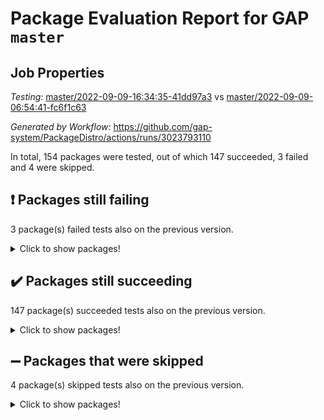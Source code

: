 # Package Evaluation Report for GAP `master`

## Job Properties

*Testing:* [master/2022-09-09-16:34:35-41dd97a3](https://github.com/gap-system/PackageDistro/blob/data/reports/master/2022-09-09-16:34:35-41dd97a3) vs [master/2022-09-09-06:54:41-fc6f1c63](https://github.com/gap-system/PackageDistro/blob/data/reports/master/2022-09-09-06:54:41-fc6f1c63)

*Generated by Workflow:* https://github.com/gap-system/PackageDistro/actions/runs/3023793110

In total, 154 packages were tested, out of which 147 succeeded, 3 failed and 4 were skipped.

## :exclamation: Packages still failing

3 package(s) failed tests also on the previous version.
<details><summary>Click to show packages!</summary>

- hap 1.47 [(failure)](https://github.com/gap-system/PackageDistro/runs/8274378192?check_suite_focus=true)
- packagemanager 1.3 [(failure)](https://github.com/gap-system/PackageDistro/runs/8274383786?check_suite_focus=true)
- recog 1.3.2 [(failure)](https://github.com/gap-system/PackageDistro/runs/8274385501?check_suite_focus=true)
</details>

## :heavy_check_mark: Packages still succeeding

147 package(s) succeeded tests also on the previous version.
<details><summary>Click to show packages!</summary>

- 4ti2interface 2022.08-03 [(success)](https://github.com/gap-system/PackageDistro/runs/8274370976?check_suite_focus=true)
- ace 5.5 [(success)](https://github.com/gap-system/PackageDistro/runs/8274371076?check_suite_focus=true)
- aclib 1.3.2 [(success)](https://github.com/gap-system/PackageDistro/runs/8274371189?check_suite_focus=true)
- agt 0.2 [(success)](https://github.com/gap-system/PackageDistro/runs/8274371300?check_suite_focus=true)
- alnuth 3.2.1 [(success)](https://github.com/gap-system/PackageDistro/runs/8274371397?check_suite_focus=true)
- anupq 3.2.6 [(success)](https://github.com/gap-system/PackageDistro/runs/8274371506?check_suite_focus=true)
- atlasrep 2.1.5 [(success)](https://github.com/gap-system/PackageDistro/runs/8274371589?check_suite_focus=true)
- autodoc 2022.07.10 [(success)](https://github.com/gap-system/PackageDistro/runs/8274371673?check_suite_focus=true)
- automata 1.15 [(success)](https://github.com/gap-system/PackageDistro/runs/8274371753?check_suite_focus=true)
- automgrp 1.3.2 [(success)](https://github.com/gap-system/PackageDistro/runs/8274371879?check_suite_focus=true)
- autpgrp 1.11 [(success)](https://github.com/gap-system/PackageDistro/runs/8274371973?check_suite_focus=true)
- cap 2022.09-10 [(success)](https://github.com/gap-system/PackageDistro/runs/8274372063?check_suite_focus=true)
- caratinterface 2.3.4 [(success)](https://github.com/gap-system/PackageDistro/runs/8274372168?check_suite_focus=true)
- cddinterface 2022.08.11 [(success)](https://github.com/gap-system/PackageDistro/runs/8274372291?check_suite_focus=true)
- circle 1.6.5 [(success)](https://github.com/gap-system/PackageDistro/runs/8274372417?check_suite_focus=true)
- classicpres 1.22 [(success)](https://github.com/gap-system/PackageDistro/runs/8274372510?check_suite_focus=true)
- cohomolo 1.6.10 [(success)](https://github.com/gap-system/PackageDistro/runs/8274372609?check_suite_focus=true)
- congruence 1.2.4 [(success)](https://github.com/gap-system/PackageDistro/runs/8274372803?check_suite_focus=true)
- corelg 1.56 [(success)](https://github.com/gap-system/PackageDistro/runs/8274373024?check_suite_focus=true)
- crime 1.6 [(success)](https://github.com/gap-system/PackageDistro/runs/8274373144?check_suite_focus=true)
- crisp 1.4.5 [(success)](https://github.com/gap-system/PackageDistro/runs/8274373276?check_suite_focus=true)
- crypting 0.10.2 [(success)](https://github.com/gap-system/PackageDistro/runs/8274373368?check_suite_focus=true)
- cryst 4.1.25 [(success)](https://github.com/gap-system/PackageDistro/runs/8274373461?check_suite_focus=true)
- crystcat 1.1.10 [(success)](https://github.com/gap-system/PackageDistro/runs/8274373559?check_suite_focus=true)
- ctbllib 1.3.4 [(success)](https://github.com/gap-system/PackageDistro/runs/8274373665?check_suite_focus=true)
- cubefree 1.19 [(success)](https://github.com/gap-system/PackageDistro/runs/8274373762?check_suite_focus=true)
- curlinterface 2.2.3 [(success)](https://github.com/gap-system/PackageDistro/runs/8274373922?check_suite_focus=true)
- cvec 2.7.6 [(success)](https://github.com/gap-system/PackageDistro/runs/8274374049?check_suite_focus=true)
- datastructures 0.2.7 [(success)](https://github.com/gap-system/PackageDistro/runs/8274374146?check_suite_focus=true)
- deepthought 1.0.5 [(success)](https://github.com/gap-system/PackageDistro/runs/8274374272?check_suite_focus=true)
- design 1.7 [(success)](https://github.com/gap-system/PackageDistro/runs/8274374381?check_suite_focus=true)
- difsets 2.3.1 [(success)](https://github.com/gap-system/PackageDistro/runs/8274374484?check_suite_focus=true)
- digraphs 1.6.0 [(success)](https://github.com/gap-system/PackageDistro/runs/8274374607?check_suite_focus=true)
- edim 1.3.5 [(success)](https://github.com/gap-system/PackageDistro/runs/8274374708?check_suite_focus=true)
- example 4.3.2 [(success)](https://github.com/gap-system/PackageDistro/runs/8274374846?check_suite_focus=true)
- examplesforhomalg 2022.08-04 [(success)](https://github.com/gap-system/PackageDistro/runs/8274374952?check_suite_focus=true)
- factint 1.6.3 [(success)](https://github.com/gap-system/PackageDistro/runs/8274375075?check_suite_focus=true)
- ferret 1.0.8 [(success)](https://github.com/gap-system/PackageDistro/runs/8274375166?check_suite_focus=true)
- fga 1.4.0 [(success)](https://github.com/gap-system/PackageDistro/runs/8274375309?check_suite_focus=true)
- fining 1.5 [(success)](https://github.com/gap-system/PackageDistro/runs/8274375505?check_suite_focus=true)
- float 1.0.3 [(success)](https://github.com/gap-system/PackageDistro/runs/8274375708?check_suite_focus=true)
- format 1.4.3 [(success)](https://github.com/gap-system/PackageDistro/runs/8274376008?check_suite_focus=true)
- forms 1.2.8 [(success)](https://github.com/gap-system/PackageDistro/runs/8274376116?check_suite_focus=true)
- fplsa 1.2.5 [(success)](https://github.com/gap-system/PackageDistro/runs/8274376220?check_suite_focus=true)
- fr 2.4.10 [(success)](https://github.com/gap-system/PackageDistro/runs/8274376343?check_suite_focus=true)
- francy 1.2.5 [(success)](https://github.com/gap-system/PackageDistro/runs/8274376442?check_suite_focus=true)
- fwtree 1.3 [(success)](https://github.com/gap-system/PackageDistro/runs/8274376545?check_suite_focus=true)
- gapdoc 1.6.6 [(success)](https://github.com/gap-system/PackageDistro/runs/8274376634?check_suite_focus=true)
- gauss 2022.09-01 [(success)](https://github.com/gap-system/PackageDistro/runs/8274376728?check_suite_focus=true)
- gaussforhomalg 2022.08-03 [(success)](https://github.com/gap-system/PackageDistro/runs/8274376856?check_suite_focus=true)
- gbnp 1.0.5 [(success)](https://github.com/gap-system/PackageDistro/runs/8274376968?check_suite_focus=true)
- generalizedmorphismsforcap 2022.08-01 [(success)](https://github.com/gap-system/PackageDistro/runs/8274377067?check_suite_focus=true)
- genss 1.6.7 [(success)](https://github.com/gap-system/PackageDistro/runs/8274377165?check_suite_focus=true)
- gradedmodules 2022.09-01 [(success)](https://github.com/gap-system/PackageDistro/runs/8274377305?check_suite_focus=true)
- gradedringforhomalg 2022.08-02 [(success)](https://github.com/gap-system/PackageDistro/runs/8274377427?check_suite_focus=true)
- grape 4.8.5 [(success)](https://github.com/gap-system/PackageDistro/runs/8274377541?check_suite_focus=true)
- groupoids 1.71 [(success)](https://github.com/gap-system/PackageDistro/runs/8274377693?check_suite_focus=true)
- grpconst 2.6.2 [(success)](https://github.com/gap-system/PackageDistro/runs/8274377789?check_suite_focus=true)
- guarana 0.96.3 [(success)](https://github.com/gap-system/PackageDistro/runs/8274377918?check_suite_focus=true)
- guava 3.17 [(success)](https://github.com/gap-system/PackageDistro/runs/8274378092?check_suite_focus=true)
- hapcryst 0.1.15 [(success)](https://github.com/gap-system/PackageDistro/runs/8274378339?check_suite_focus=true)
- hecke 1.5.3 [(success)](https://github.com/gap-system/PackageDistro/runs/8274378426?check_suite_focus=true)
- help 3.5 [(success)](https://github.com/gap-system/PackageDistro/runs/8274378527?check_suite_focus=true)
- homalg 2022.08-04 [(success)](https://github.com/gap-system/PackageDistro/runs/8274378655?check_suite_focus=true)
- homalgtocas 2022.09-01 [(success)](https://github.com/gap-system/PackageDistro/runs/8274378862?check_suite_focus=true)
- idrel 2.44 [(success)](https://github.com/gap-system/PackageDistro/runs/8274379013?check_suite_focus=true)
- images 1.3.1 [(success)](https://github.com/gap-system/PackageDistro/runs/8274379153?check_suite_focus=true)
- intpic 0.3.0 [(success)](https://github.com/gap-system/PackageDistro/runs/8274379277?check_suite_focus=true)
- io 4.7.2 [(success)](https://github.com/gap-system/PackageDistro/runs/8274379394?check_suite_focus=true)
- io_forhomalg 2022.09-01 [(success)](https://github.com/gap-system/PackageDistro/runs/8274379531?check_suite_focus=true)
- irredsol 1.4.3 [(success)](https://github.com/gap-system/PackageDistro/runs/8274379653?check_suite_focus=true)
- json 2.1.0 [(success)](https://github.com/gap-system/PackageDistro/runs/8274379779?check_suite_focus=true)
- jupyterkernel 1.4.1 [(success)](https://github.com/gap-system/PackageDistro/runs/8274379920?check_suite_focus=true)
- jupyterviz 1.5.6 [(success)](https://github.com/gap-system/PackageDistro/runs/8274380058?check_suite_focus=true)
- kan 1.34 [(success)](https://github.com/gap-system/PackageDistro/runs/8274380159?check_suite_focus=true)
- kbmag 1.5.9 [(success)](https://github.com/gap-system/PackageDistro/runs/8274380287?check_suite_focus=true)
- laguna 3.9.5 [(success)](https://github.com/gap-system/PackageDistro/runs/8274380467?check_suite_focus=true)
- liealgdb 2.2.1 [(success)](https://github.com/gap-system/PackageDistro/runs/8274380571?check_suite_focus=true)
- liepring 2.7 [(success)](https://github.com/gap-system/PackageDistro/runs/8274380680?check_suite_focus=true)
- liering 2.4.2 [(success)](https://github.com/gap-system/PackageDistro/runs/8274380783?check_suite_focus=true)
- linearalgebraforcap 2022.09-05 [(success)](https://github.com/gap-system/PackageDistro/runs/8274380997?check_suite_focus=true)
- localizeringforhomalg 2022.09-01 [(success)](https://github.com/gap-system/PackageDistro/runs/8274381125?check_suite_focus=true)
- loops 3.4.2 [(success)](https://github.com/gap-system/PackageDistro/runs/8274381230?check_suite_focus=true)
- lpres 1.0.3 [(success)](https://github.com/gap-system/PackageDistro/runs/8274381339?check_suite_focus=true)
- majoranaalgebras 1.4 [(success)](https://github.com/gap-system/PackageDistro/runs/8274381501?check_suite_focus=true)
- mapclass 1.4.5 [(success)](https://github.com/gap-system/PackageDistro/runs/8274381653?check_suite_focus=true)
- matgrp 0.70 [(success)](https://github.com/gap-system/PackageDistro/runs/8274381870?check_suite_focus=true)
- matricesforhomalg 2022.09-01 [(success)](https://github.com/gap-system/PackageDistro/runs/8274381977?check_suite_focus=true)
- modisom 2.5.3 [(success)](https://github.com/gap-system/PackageDistro/runs/8274382097?check_suite_focus=true)
- modulepresentationsforcap 2022.08-03 [(success)](https://github.com/gap-system/PackageDistro/runs/8274382253?check_suite_focus=true)
- modules 2022.09-01 [(success)](https://github.com/gap-system/PackageDistro/runs/8274382474?check_suite_focus=true)
- monoidalcategories 2022.09-02 [(success)](https://github.com/gap-system/PackageDistro/runs/8274382615?check_suite_focus=true)
- nconvex 2022.08-01 [(success)](https://github.com/gap-system/PackageDistro/runs/8274382793?check_suite_focus=true)
- nilmat 1.4.2 [(success)](https://github.com/gap-system/PackageDistro/runs/8274382916?check_suite_focus=true)
- nock 1.5 [(success)](https://github.com/gap-system/PackageDistro/runs/8274383107?check_suite_focus=true)
- normalizinterface 1.3.4 [(success)](https://github.com/gap-system/PackageDistro/runs/8274383214?check_suite_focus=true)
- nq 2.5.8 [(success)](https://github.com/gap-system/PackageDistro/runs/8274383333?check_suite_focus=true)
- numericalsgps 1.3.1 [(success)](https://github.com/gap-system/PackageDistro/runs/8274383458?check_suite_focus=true)
- openmath 11.5.1 [(success)](https://github.com/gap-system/PackageDistro/runs/8274383563?check_suite_focus=true)
- orb 4.8.5 [(success)](https://github.com/gap-system/PackageDistro/runs/8274383697?check_suite_focus=true)
- patternclass 2.4.2 [(success)](https://github.com/gap-system/PackageDistro/runs/8274383909?check_suite_focus=true)
- permut 2.0.4 [(success)](https://github.com/gap-system/PackageDistro/runs/8274384025?check_suite_focus=true)
- polenta 1.3.10 [(success)](https://github.com/gap-system/PackageDistro/runs/8274384168?check_suite_focus=true)
- polymaking 0.8.6 [(success)](https://github.com/gap-system/PackageDistro/runs/8274384310?check_suite_focus=true)
- primgrp 3.4.2 [(success)](https://github.com/gap-system/PackageDistro/runs/8274384477?check_suite_focus=true)
- profiling 2.5.0 [(success)](https://github.com/gap-system/PackageDistro/runs/8274384658?check_suite_focus=true)
- qpa 1.34 [(success)](https://github.com/gap-system/PackageDistro/runs/8274384787?check_suite_focus=true)
- quagroup 1.8.3 [(success)](https://github.com/gap-system/PackageDistro/runs/8274384945?check_suite_focus=true)
- radiroot 2.9 [(success)](https://github.com/gap-system/PackageDistro/runs/8274385099?check_suite_focus=true)
- rcwa 4.7.0 [(success)](https://github.com/gap-system/PackageDistro/runs/8274385246?check_suite_focus=true)
- rds 1.8 [(success)](https://github.com/gap-system/PackageDistro/runs/8274385383?check_suite_focus=true)
- repndecomp 1.2.1 [(success)](https://github.com/gap-system/PackageDistro/runs/8274385604?check_suite_focus=true)
- repsn 3.1.0 [(success)](https://github.com/gap-system/PackageDistro/runs/8274385700?check_suite_focus=true)
- resclasses 4.7.3 [(success)](https://github.com/gap-system/PackageDistro/runs/8274385827?check_suite_focus=true)
- ringsforhomalg 2022.08-04 [(success)](https://github.com/gap-system/PackageDistro/runs/8274385927?check_suite_focus=true)
- sco 2022.09-01 [(success)](https://github.com/gap-system/PackageDistro/runs/8274386044?check_suite_focus=true)
- scscp 2.3.1 [(success)](https://github.com/gap-system/PackageDistro/runs/8274386168?check_suite_focus=true)
- semigroups 5.0.2 [(success)](https://github.com/gap-system/PackageDistro/runs/8274386268?check_suite_focus=true)
- sglppow 2.2 [(success)](https://github.com/gap-system/PackageDistro/runs/8274386379?check_suite_focus=true)
- sgpviz 0.999.5 [(success)](https://github.com/gap-system/PackageDistro/runs/8274386515?check_suite_focus=true)
- simpcomp 2.1.14 [(success)](https://github.com/gap-system/PackageDistro/runs/8274386638?check_suite_focus=true)
- singular 2020.12.18 [(success)](https://github.com/gap-system/PackageDistro/runs/8274386797?check_suite_focus=true)
- sla 1.5.3 [(success)](https://github.com/gap-system/PackageDistro/runs/8274386923?check_suite_focus=true)
- smallgrp 1.5 [(success)](https://github.com/gap-system/PackageDistro/runs/8274387037?check_suite_focus=true)
- smallsemi 0.6.13 [(success)](https://github.com/gap-system/PackageDistro/runs/8274387179?check_suite_focus=true)
- sonata 2.9.4 [(success)](https://github.com/gap-system/PackageDistro/runs/8274387287?check_suite_focus=true)
- sophus 1.27 [(success)](https://github.com/gap-system/PackageDistro/runs/8274387515?check_suite_focus=true)
- spinsym 1.5.2 [(success)](https://github.com/gap-system/PackageDistro/runs/8274387841?check_suite_focus=true)
- standardff 0.9.4 [(success)](https://github.com/gap-system/PackageDistro/runs/8274387974?check_suite_focus=true)
- symbcompcc 1.3.2 [(success)](https://github.com/gap-system/PackageDistro/runs/8274388118?check_suite_focus=true)
- thelma 1.3 [(success)](https://github.com/gap-system/PackageDistro/runs/8274388253?check_suite_focus=true)
- tomlib 1.2.9 [(success)](https://github.com/gap-system/PackageDistro/runs/8274388400?check_suite_focus=true)
- toolsforhomalg 2022.09-04 [(success)](https://github.com/gap-system/PackageDistro/runs/8274388506?check_suite_focus=true)
- toric 1.9.5 [(success)](https://github.com/gap-system/PackageDistro/runs/8274388694?check_suite_focus=true)
- toricvarieties 2022.07.13 [(success)](https://github.com/gap-system/PackageDistro/runs/8274388846?check_suite_focus=true)
- transgrp 3.6.3 [(success)](https://github.com/gap-system/PackageDistro/runs/8274389082?check_suite_focus=true)
- ugaly 4.0.3 [(success)](https://github.com/gap-system/PackageDistro/runs/8274389211?check_suite_focus=true)
- unipot 1.5 [(success)](https://github.com/gap-system/PackageDistro/runs/8274389405?check_suite_focus=true)
- unitlib 4.1.0 [(success)](https://github.com/gap-system/PackageDistro/runs/8274389517?check_suite_focus=true)
- utils 0.76 [(success)](https://github.com/gap-system/PackageDistro/runs/8274389640?check_suite_focus=true)
- uuid 0.7 [(success)](https://github.com/gap-system/PackageDistro/runs/8274389734?check_suite_focus=true)
- walrus 0.9991 [(success)](https://github.com/gap-system/PackageDistro/runs/8274389895?check_suite_focus=true)
- wedderga 4.10.2 [(success)](https://github.com/gap-system/PackageDistro/runs/8274390017?check_suite_focus=true)
- xmod 2.88 [(success)](https://github.com/gap-system/PackageDistro/runs/8274390122?check_suite_focus=true)
- xmodalg 1.22 [(success)](https://github.com/gap-system/PackageDistro/runs/8274390224?check_suite_focus=true)
- yangbaxter 0.10.1 [(success)](https://github.com/gap-system/PackageDistro/runs/8274390331?check_suite_focus=true)
- zeromqinterface 0.14 [(success)](https://github.com/gap-system/PackageDistro/runs/8274390452?check_suite_focus=true)
</details>

## :heavy_minus_sign: Packages that were skipped

4 package(s) skipped tests also on the previous version.
<details><summary>Click to show packages!</summary>

- browse 1.8.14 [(skipped)](https://github.com/gap-system/PackageDistro/runs/8274186765?check_suite_focus=true)
- itc 1.5.1 [(skipped)](https://github.com/gap-system/PackageDistro/runs/8274186765?check_suite_focus=true)
- polycyclic 2.16 [(skipped)](https://github.com/gap-system/PackageDistro/runs/8274186765?check_suite_focus=true)
- xgap 4.31 [(skipped)](https://github.com/gap-system/PackageDistro/runs/8274186765?check_suite_focus=true)
</details>

